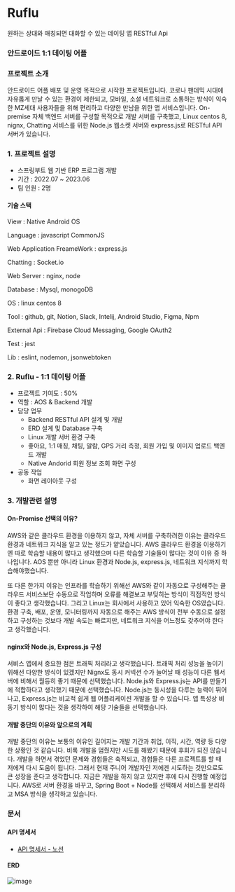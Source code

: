 # Ruflu
원하는 상대와 매칭되면 대화할 수 있는 데이팅 앱 RESTful Api

### 안드로이드 1:1 데이팅 어플

### 프로젝트 소개

안드로이드 어플 배포 및 운영 목적으로 시작한 프로젝트입니다. 코로나 팬데믹 시대에 자유롭게 만날 수 있는 환경이 제한되고, 모바일, 소셜 네트워크로 소통하는 방식이 익숙한 MZ세대 사용자들을 위해 편리하고 다양한 만남을 위한 앱 서비스입니다. On-premise 자체 백엔드 서버를 구성할 목적으로 개발 서버를 구축했고, Linux centos 8, nignx, Chatting 서비스를 위한 Node.js 웹소켓 서버와 express.js로 RESTful API 서버가 있습니다.

### 1. 프로젝트 설명

-   스프링부트 웹 기반 ERP 프로그램 개발
-   기간 : 2022.07 ~ 2023.06
-   팀 인원 : 2명

#### 기술 스택
View : Native Android OS

Language : javascript CommonJS

Web Application FreameWork : express.js

Chatting : Socket.io

Web Server : nginx, node

Database : Mysql, monogoDB

OS : linux centos 8

Tool : github, git, Notion, Slack, Intelij, Android Studio, Figma, Npm

External Api : Firebase Cloud Messaging, Google OAuth2

Test : jest

Lib : eslint, nodemon, jsonwebtoken

### 2. Ruflu - 1:1 데이팅 어플

- 프로젝트 기여도 : 50%
- 역할 : AOS & Backend 개발
- 담당 업무
  - Backend RESTful API 설계 및 개발
  - ERD 설계 및 Database 구축
  - Linux 개발 서버 환경 구축
  - 좋아요, 1:1 매칭, 채팅, 알람, GPS 거리 측정, 회원 가입 및 이미지 업로드 백엔드 개발
  - Native Andorid 회원 정보 조회 화면 구성
- 공동 작업
  - 화면 레이아웃 구성
 
### 3. 개발관련 설명

#### On-Promise 선택의 이유?
AWS와 같은 클라우드 환경을 이용하지 않고, 자체 서버를 구축하려한 이유는 클라우드 환경과 네트워크 지식을 알고 있는 정도가 얕았습니다. AWS 클라우드 환경을 이용하기엔 따로 학습할 내용이 많다고 생각했으며 다른 학습할 기술들이 많다는 것이 이유 증 하나입니다. AOS 뿐만 아니라 Linux 환경과 Node.js, express.js, 네트워크 지식까지 학습해야했습니다.

또 다른 한가지 이유는 인프라를 학습하기 위해선 AWS와 같이 자동으로 구성해주는 클라우드 서비스보단 수동으로 작업하며 오류를 해결보고 부딪히는 방식이 직접적인 방식이 좋다고 생각했습니다. 그리고 Linux는 회사에서 사용하고 있어 익숙한 OS였습니다. 환경 구축, 배포, 운영, 모니터링까지 자동으로 해주는 AWS 방식이 전부 수동으로 설정하고 구성하는 것보다 개발 속도는 빠르지만, 네트워크 지식을 어느정도 갖추어야 한다고 생각했습니다.

#### nginx와 Node.js, Express.js 구성
서비스 앱에서 중요한 점은 트래픽 처리라고 생각했습니다. 트래픽 처리 성능을 높이기 위해선 다양한 방식이 있겠지만 Nignx도 동시 커넥션 수가 늘어날 때 성능이 다른 웹서버에 비해서 월등히 좋기 때문에 선택했습니다. 
Node.js와 Express.js는 API를 만들기에 적합하다고 생각했기 때문에 선택했습니다. Node.js는 동시성을 다루는 능력이 뛰어나고, Express.js는 비교적 쉽게 웹 어플리케이션 개발을 할 수 있습니다. 앱 특성상 비동기 방식이 많다는 것을 생각하여 해당 기술들을 선택했습니다.

#### 개발 중단의 이유와 앞으로의 계획
개발 중단의 이유는 보통의 이유인 길어지는 개발 기간과 취업, 이직, 시간, 역량 등 다양한 상황인 것 같습니다. 비록 개발을 멈췄지만 시도를 해봤기 때문에 후회가 되진 않습니다. 개발을 하면서 겪었던 문제와 경험들은 축적되고, 경험들은 다른 프로젝트를 할 때 저에게 다시 도움이 됩니다. 그래서 현재 주니어 개발자인 저에겐 시도하는 것만으로도 큰 성장을 준다고 생각합니다. 
지금은 개발을 하지 않고 있지만 후에 다시 진행할 예정입니다. AWS로 서버 환경을 바꾸고, Spring Boot + Node를 선택해서 서비스를 분리하고 MSA 방식을 생각하고 있습니다.

### 문서
#### API 명세서
- [API 명세서 - 노션](https://wild-path-bab.notion.site/API-5f604020e4684f7fba1e8389f9ffab3b?pvs=74)

#### ERD
![image](https://github.com/team-devnuts/ruflu-server/assets/73459956/1f20bfb5-3840-420f-8eae-f95225eb4585)

